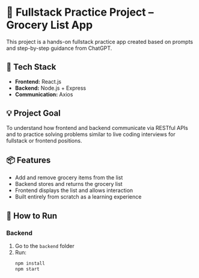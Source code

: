 # 🛒 Fullstack Practice Project – Grocery List App

This project is a hands-on fullstack practice app created based on prompts and step-by-step guidance from ChatGPT.

## 🔧 Tech Stack

- **Frontend:** React.js  
- **Backend:** Node.js + Express  
- **Communication:** Axios

## 💡 Project Goal

To understand how frontend and backend communicate via RESTful APIs and to practice solving problems similar to live coding interviews for fullstack or frontend positions.

## 📦 Features

- Add and remove grocery items from the list
- Backend stores and returns the grocery list
- Frontend displays the list and allows interaction
- Built entirely from scratch as a learning experience

## 🚀 How to Run

### Backend

1. Go to the `backend` folder  
2. Run:  
   ```bash
   npm install
   npm start

